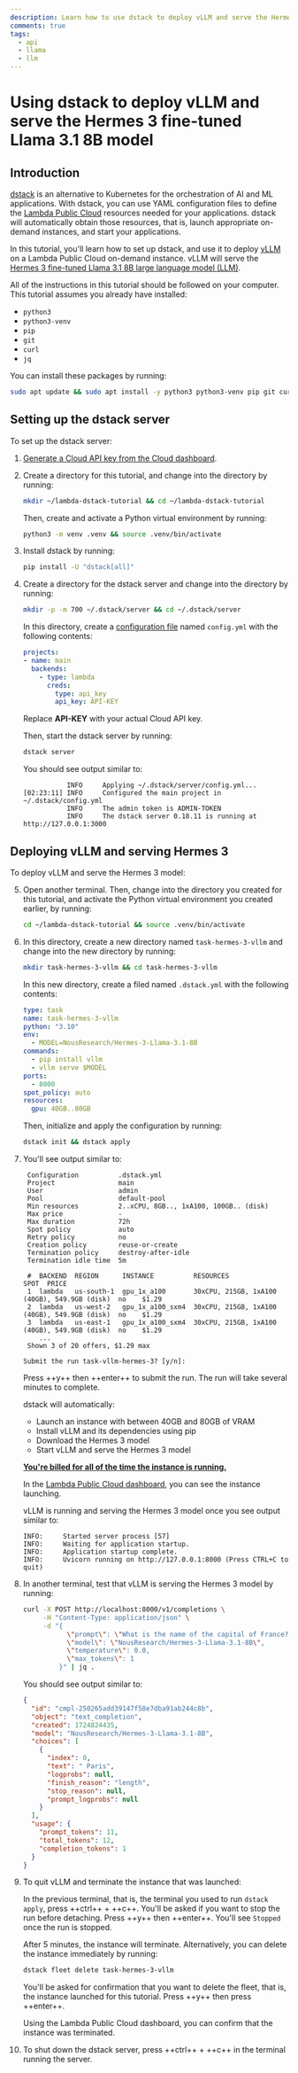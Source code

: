```yaml
---
description: Learn how to use dstack to deploy vLLM and serve the Hermes 3 fine-tuned Llama 3.1 8B model.
comments: true
tags:
  - api
  - llama
  - llm
---
```


# Using dstack to deploy vLLM and serve the Hermes 3 fine-tuned Llama 3.1 8B model

## Introduction

[dstack](https://dstack.ai/) is an alternative to Kubernetes for the
orchestration of AI and ML applications. With dstack, you can use YAML
configuration files to define the [Lambda Public
Cloud](https://lambdalabs.com/service/gpu-cloud) resources needed for your
applications. dstack will automatically obtain those resources, that is, launch
appropriate on-demand instances, and start your applications.

In this tutorial, you'll learn how to set up dstack, and use it to deploy
[vLLM](https://github.com/vllm-project/vllm) on a Lambda Public Cloud on-demand
instance. vLLM will serve the [Hermes 3 fine-tuned Llama 3.1 8B large language
model (LLM)](https://nousresearch.com/hermes3/).

All of the instructions in this tutorial should be followed on your computer.
This tutorial assumes you already have installed:

- `python3`
- `python3-venv`
- `pip`
- `git`
- `curl`
- `jq`

You can install these packages by running:

```bash
sudo apt update && sudo apt install -y python3 python3-venv pip git curl jq
```

## Setting up the dstack server

To set up the dstack server:

1. [Generate a Cloud API key from the
   Cloud dashboard](https://docs.lambdalabs.com/on-demand-cloud/dashboard#generate-and-delete-api-keys).

2. Create a directory for this tutorial, and change into the directory by
   running:

   ```bash
   mkdir ~/lambda-dstack-tutorial && cd ~/lambda-dstack-tutorial
   ```

   Then, create and activate a Python virtual environment by running:

   ```bash
   python3 -m venv .venv && source .venv/bin/activate
   ```

3. Install dstack by running:

   ```bash
   pip install -U "dstack[all]"
   ```

4. Create a directory for the dstack server and change into the directory by
   running:

   ```bash
   mkdir -p -m 700 ~/.dstack/server && cd ~/.dstack/server
   ```

   In this directory, create a [configuration
   file](https://dstack.ai/docs/reference/server/config.yml/) named `config.yml`
   with the following contents:

   ```yaml
   projects:
   - name: main
     backends:
       - type: lambda
         creds:
           type: api_key
           api_key: API-KEY
   ```

   Replace **API-KEY** with your actual Cloud API key.

   Then, start the dstack server by running:

   ```bash
   dstack server
   ```

   You should see output similar to:

   ```
              INFO     Applying ~/.dstack/server/config.yml...
   [02:23:11] INFO     Configured the main project in ~/.dstack/config.yml
              INFO     The admin token is ADMIN-TOKEN
              INFO     The dstack server 0.18.11 is running at http://127.0.0.1:3000
   ```

## Deploying vLLM and serving Hermes 3

To deploy vLLM and serve the Hermes 3 model:

5. Open another terminal. Then, change into the directory you created for this
   tutorial, and activate the Python virtual environment you created earlier, by
   running:

   ```bash
   cd ~/lambda-dstack-tutorial && source .venv/bin/activate
   ```

6. In this directory, create a new directory named `task-hermes-3-vllm` and
   change into the new directory by running:

   ```bash
   mkdir task-hermes-3-vllm && cd task-hermes-3-vllm
   ```

   In this new directory, create a filed named `.dstack.yml` with the following
   contents:

   ```yaml
   type: task
   name: task-hermes-3-vllm
   python: "3.10"
   env:
     - MODEL=NousResearch/Hermes-3-Llama-3.1-8B
   commands:
     - pip install vllm
     - vllm serve $MODEL
   ports:
     - 8000
   spot_policy: auto
   resources:
     gpu: 40GB..80GB
   ```

   Then, initialize and apply the configuration by running:

   ```bash
   dstack init && dstack apply
   ```

7. You'll see output similar to:

   ```
    Configuration          .dstack.yml
    Project                main
    User                   admin
    Pool                   default-pool
    Min resources          2..xCPU, 8GB.., 1xA100, 100GB.. (disk)
    Max price              -
    Max duration           72h
    Spot policy            auto
    Retry policy           no
    Creation policy        reuse-or-create
    Termination policy     destroy-after-idle
    Termination idle time  5m

    #  BACKEND  REGION      INSTANCE          RESOURCES                                     SPOT  PRICE
    1  lambda   us-south-1  gpu_1x_a100       30xCPU, 215GB, 1xA100 (40GB), 549.9GB (disk)  no    $1.29
    2  lambda   us-west-2   gpu_1x_a100_sxm4  30xCPU, 215GB, 1xA100 (40GB), 549.9GB (disk)  no    $1.29
    3  lambda   us-east-1   gpu_1x_a100_sxm4  30xCPU, 215GB, 1xA100 (40GB), 549.9GB (disk)  no    $1.29
       ...
    Shown 3 of 20 offers, $1.29 max

   Submit the run task-vllm-hermes-3? [y/n]:
   ```

   Press ++y++ then ++enter++ to submit the run. The run will take several
   minutes to complete.

   dstack will automatically:

   - Launch an instance with between 40GB and 80GB of VRAM
   - Install vLLM and its dependencies using pip
   - Download the Hermes 3 model
   - Start vLLM and serve the Hermes 3 model

   [**You're billed for all of the time the instance is
   running.**](https://docs.lambdalabs.com/on-demand-cloud/billing#how-are-on-demand-instances-billed)

   In the [Lambda Public Cloud
   dashboard](https://cloud.lambdalabs.com/instances), you can see the instance
   launching.

   vLLM is running and serving the Hermes 3 model once you see output similar
   to:

   ```
   INFO:     Started server process [57]
   INFO:     Waiting for application startup.
   INFO:     Application startup complete.
   INFO:     Uvicorn running on http://127.0.0.1:8000 (Press CTRL+C to quit)
   ```

8. In another terminal, test that vLLM is serving the Hermes 3 model by running:

   ```bash
   curl -X POST http://localhost:8000/v1/completions \
        -H "Content-Type: application/json" \
        -d "{
              \"prompt\": \"What is the name of the capital of France?\",
              \"model\": \"NousResearch/Hermes-3-Llama-3.1-8B\",
              \"temperature\": 0.0,
              \"max_tokens\": 1
            }" | jq .

   ```

   You should see output similar to:

   ```json
   {
     "id": "cmpl-250265add39147f58e7dba91ab244c8b",
     "object": "text_completion",
     "created": 1724824435,
     "model": "NousResearch/Hermes-3-Llama-3.1-8B",
     "choices": [
       {
         "index": 0,
         "text": " Paris",
         "logprobs": null,
         "finish_reason": "length",
         "stop_reason": null,
         "prompt_logprobs": null
       }
     ],
     "usage": {
       "prompt_tokens": 11,
       "total_tokens": 12,
       "completion_tokens": 1
     }
   }
   ```

9. To quit vLLM and terminate the instance that was launched:

   In the previous terminal, that is, the terminal you used to run `dstack
   apply`, press ++ctrl++ + ++c++. You'll be asked if you want to stop the run
   before detaching. Press ++y++ then ++enter++. You'll see `Stopped` once the
   run is stopped.

   After 5 minutes, the instance will terminate. Alternatively, you can delete
   the instance immediately by running:

   ```bash
   dstack fleet delete task-hermes-3-vllm
   ```

   You'll be asked for confirmation that you want to delete the fleet, that is,
   the instance launched for this tutorial. Press ++y++ then press ++enter++.

   Using the Lambda Public Cloud dashboard, you can confirm that the instance
   was terminated.

10. To shut down the dstack server, press ++ctrl++ + ++c++ in the terminal
    running the server.
